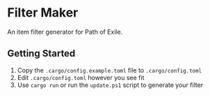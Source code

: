 # Filter Maker
An item filter generator for Path of Exile.

## Getting Started
1. Copy the `.cargo/config.example.toml` file to `.cargo/config.toml`
1. Edit `.cargo/config.toml` however you see fit
1. Use `cargo run` or run the `update.ps1` script to generate your filter
